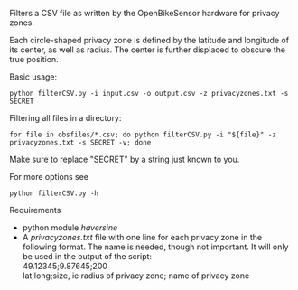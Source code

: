Filters a CSV file as written by the OpenBikeSensor hardware for privacy zones.

Each circle-shaped privacy zone is defined by the latitude and longitude of its center, as well as radius.
The center is further displaced to obscure the true position.

Basic usage:

    python filterCSV.py -i input.csv -o output.csv -z privacyzones.txt -s SECRET 

Filtering all files in a directory:

    for file in obsfiles/*.csv; do python filterCSV.py -i "${file}" -z privacyzones.txt -s SECRET -v; done

Make sure to replace "SECRET" by a string just known to you.
 
For more options see 
    
    python filterCSV.py -h

Requirements
- python module *haversine*
- A *privacyzones.txt* file with one line for each privacy zone in the following format. The name is needed, though not important. It will only be used in the output of the script:  
  49.12345;9.87645;200  
  lat;long;size, ie radius of privacy zone; name of privacy zone  
  
